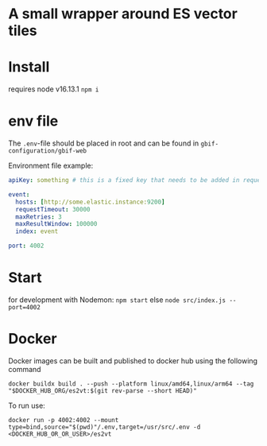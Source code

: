 # A small wrapper around ES vector tiles

# Install
requires node v16.13.1
`npm i`

# env file
The `.env`-file should be placed in root and can be found in `gbif-configuration/gbif-web`

Environment file example:
```yml
apiKey: something # this is a fixed key that needs to be added in requests. Since it is all behind vpn we could consider removing it

event:
  hosts: [http://some.elastic.instance:9200]
  requestTimeout: 30000
  maxRetries: 3
  maxResultWindow: 100000
  index: event

port: 4002
```

# Start
for development with Nodemon: `npm start` else `node src/index.js --port=4002`

# Docker

Docker images can be built and published to docker hub using the following command
```
docker buildx build . --push --platform linux/amd64,linux/arm64 --tag "$DOCKER_HUB_ORG/es2vt:$(git rev-parse --short HEAD)"
```

To run use:
```
docker run -p 4002:4002 --mount type=bind,source="$(pwd)"/.env,target=/usr/src/.env -d <DOCKER_HUB_OR_OR_USER>/es2vt
```